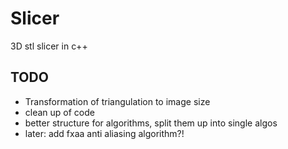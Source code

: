 # Slicer

3D stl slicer in c++

## TODO

* Transformation of triangulation to image size
* clean up of code
* better structure for algorithms, split them up into single algos
* later: add fxaa anti aliasing algorithm?!
